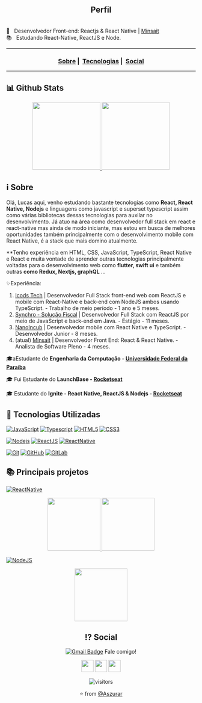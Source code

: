 <h2 align="center">Perfil</h2>

 <br/> :purple_heart: &nbsp; Desenvolvedor Front-end: Reactjs & React Native | [Minsait](https://www.minsait.com/pt)
 <br/> 📚 &nbsp; Estudando React-Native, ReactJS e Node.
 
___

<h3 align="center">
  <a href="#information_source-sobre">Sobre</a>&nbsp;|&nbsp;
 <a href="#rocket-tecnologias-utilizadas">Tecnologias</a>&nbsp;|&nbsp; 
 <a href="#interrobang-motivo">Social</a>

___

## 📊 Github Stats 
<p align="center">
<a href="https://github.com/Aszurar?tab=repositories">
  <img height="180em" src="https://github-readme-stats-sigma-five.vercel.app/api?username=Aszurar&theme=highcontrast&show_icons=true&include_all_commits=true" />
  <img height="180em" src="https://github-readme-stats-sigma-five.vercel.app/api/top-langs/?username=Aszurar&theme=highcontrast&layout=compact&langs_count=10" />
 </a>
</p>

## :information_source: Sobre
  Olá, Lucas aqui, venho estudando bastante tecnologias como **React, React Native, Nodejs** e linguagens como javascript e superset typescript assim como várias bibliotecas dessas tecnologias para auxilar no desenvolvimento. Já atuo na área como desenvolvedor full stack em react e react-native mas ainda de modo iniciante, mas estou em busca de melhores oportunidades também principalmente com o desenvolvimento mobile com React Native, é a stack que mais domino atualmente.
  
  **Tenho experiência em HTML, CSS, JavaScript, TypeScript, React Native e React e muita vontade de aprender outras tecnologias principalmente voltadas para o desenvolvimento web como **flutter, swift ui** e também outras **como Redux, Nextjs, graphQL** ...
  
 ✨Experiência:
 1. [Icods Tech](https://www.icods.com.br/) | Desenvolvedor Full Stack front-end web com ReactJS e mobile com React-Native e back-end com NodeJS ambos usando TypeScript. - Trabalho de meio período - 1 ano e 5 meses.
 2. [Synchro - Solução Fiscal](https://www.synchro.com.br/) | Desenvolvedor Full Stack com ReactJS por meio de JavaScript e back-end em Java. - Estágio - 11 meses.
 3. [NanoIncub](https://nanoincub.com.br/) | Desenvolvedor mobile com React Native e TypeScript. - Desenvolvedor Junior - 8 meses.
 4. (atual) [Minsait]([https://nanoincub.com.br/](https://www.minsait.com/pt)) | Desenvolvedor Front End: React & React Native. - Analista de Software Pleno - 4 meses.

🎓aEstudante de **Engenharia da Computação - [Universidade Federal da Paraíba](https://www.ufpb.br/)**
 
🎓 Fui Estudante do **LaunchBase - [Rocketseat](https://rocketseat.com.br/launchbase)**

🎓 Estudante do **Ignite - React Native, ReactJS & Nodejs - [Rocketseat](https://rocketseat.com.br/ignite)**


## :rocket: Tecnologias Utilizadas

[![JavaScript](https://img.shields.io/badge/-JavaScript-white?style=flat&logo=javascript&link=https://github.com/Aszurar)](https://github.com/Aszurar) [![Typescript](https://img.shields.io/badge/-Typescript-white?style=?style=flat-square&logo=typescript&link=https://github.com/Aszurar)](https://github.com/Aszurar) [![HTML5](https://img.shields.io/badge/-HTML5-E34F26?style=flat&logo=html5&logoColor=white&link=https://github.com/Aszurar)](https://github.com/Aszurar) [![CSS3](https://img.shields.io/badge/-CSS3-1572B6?style=flat&logo=css3&link=https://github.com/Aszurar)](https://github.com/Aszurar) 


[![Nodejs](https://img.shields.io/badge/-Nodejs-black?style=flat&logo=Node.js&link=https://github.com/Aszurar)](https://github.com/Aszurar) [![ReactJS](https://img.shields.io/badge/-ReactJS-black?style=flat&logo=react&link=https://github.com/Aszurar)](https://github.com/Aszurar)  [![ReactNative](https://img.shields.io/badge/-ReactNative-black?style=flat&logo=react&link=https://github.com/Aszurar)](https://github.com/Aszurar)

[![Git](https://img.shields.io/badge/-Git-black?style=flat&logo=git&link=https://github.com/Aszurar)](https://github.com/Aszurar)  [![GitHub](https://img.shields.io/badge/-GitHub-181717?style=flat&logo=github&link=https://github.com/Aszurar)](https://github.com/Aszurar)  [![GitLab](https://img.shields.io/badge/-GitLab-181717?style=flat&logo=gitlab&link=https://github.com/Aszurar)](https://github.com/Aszurar)
 
 ## 📚 Principais projetos
  
  [![ReactNative](https://img.shields.io/badge/-ReactNative-black?style=flat&logo=react&link=https://github.com/Aszurar)](https://github.com/Aszurar)
 <div display="flex" align="center">
   <a href="https://github.com/Aszurar/myskills">
    <img height="140em" src="https://github-readme-stats-sigma-five.vercel.app/api/pin/?username=Aszurar&theme=highcontrast&repo=myskills" />
   </a>
   
   <a href="https://github.com/Aszurar/imHere">
    <img height="140em" src="https://github-readme-stats-sigma-five.vercel.app/api/pin/?username=Aszurar&theme=highcontrast&repo=imHere" />
   </a>
 </div>

   [![NodeJS](https://img.shields.io/badge/-Nodejs-black?style=flat&logo=Node.js&link=https://github.com/Aszurar)](https://github.com/Aszurar)
 <div align="center">
  <a href="https://github.com/Aszurar/nodejs-concepts-challange-gostack">
    <img height="140em" src="https://github-readme-stats-sigma-five.vercel.app/api/pin/?username=Aszurar&theme=highcontrast&repo=nodejs-concepts-challange-gostack" />
  </a>
 </p>



## :interrobang: Social

[![Gmail Badge](https://img.shields.io/badge/-lms.souza39@gmail.com-c14438?style=flat-square&logo=Gmail&logoColor=white&link=mailto:lms.souza39@gmail.com)](mailto:lms.souza39@gmail.com) Fale comigo! 


<a href="https://www.instagram.com/lucazura/"><img src="https://www.vectorlogo.zone/logos/instagram/instagram-icon.svg" width="32px" height="32px"></a>        <a href="https://www.facebook.com/lucas.delima.549436"><img src="https://i.ibb.co/zmYNW4p/facebook.png" width="32px" height="32px"></a>        <a href="https://www.linkedin.com/in/lucas-de-lima-azsura//"><img src="https://i.ibb.co/Kx2GSrT/linkedin.png" width="32px" height="32px"></a> 

 ![visitors](https://visitor-badge.laobi.icu/badge?page_id=Aszurar)
 
⭐️ from [@Aszurar](https://github.com/Aszurar)

